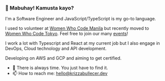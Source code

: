 ### 👋 Mabuhay! Kamusta kayo?


I'm a Software Engineer and JavaScript/TypeScript is my go-to language. 

I used to volunteer at [Women Who Code Manila](https://www.womenwhocode.com/network/manila/) but recently moved to [Women Who Code Tokyo](https://www.womenwhocode.com/network/tokyo/). Feel free to join our many [events](https://members.womenwhocode.com/events)!

I work a lot with Typescript and React at my current job but I also engage in DevOps, Cloud technology and API development.

Developing on AWS and GCP and aiming to get certified. 

- 💬 There is always time. You just have to find it.
- 📫 How to reach me: [hello@krizzabullecer.dev](mailto:hello@krizzabullecer.dev)
